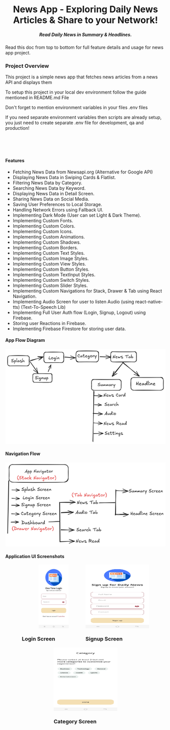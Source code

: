 <h1 align="center">News App - Exploring Daily News Articles & Share to your Network!</h1>
<h5 align="center">Read Daily News in Summary & Headlines.</h5>

<p>Read this doc from top to bottom for full feature details and usage for news app project.</p>
<h3>Project Overview</h3>
<p>This project is a simple news app that fetches news articles from a news API and displays them</p>
<p>To setup this project in your local dev environment follow the guide mentioned in README.md File</p>
<p>Don't forget to mention environment variables in your files .env files</p>
<p>If you need separate environment variables then scripts are already setup, you just need to create separate .env file for development, qa and production!</p>

<br/>
<br/>
<br/>

#### Features

- Fetching News Data from Newsapi.org (Alternative for Google API)
- Displaying News Data in Swiping Cards & Flatlist.
- Filtering News Data by Category.
- Searching News Data by Keyword.
- Displaying News Data in Detail Screen.
- Sharing News Data on Social Media.
- Saving User Preferences to Local Storage.
- Handling Network Errors using Fallback UI.
- Implementing Dark Mode (User can set Light & Dark Theme).
- Implementing Custom Fonts.
- Implementing Custom Colors.
- Implementing Custom Icons.
- Implementing Custom Animations.
- Implementing Custom Shadows.
- Implementing Custom Borders.
- Implementing Custom Text Styles.
- Implementing Custom Image Styles.
- Implementing Custom View Styles.
- Implementing Custom Button Styles.
- Implementing Custom TextInput Styles.
- Implementing Custom Switch Styles.
- Implementing Custom Slider Styles.
- Implementing Custom Navigations for Stack, Drawer & Tab using React Navigation.
- Implementing Audio Screen for user to listen Audio (using react-native-tts) (Text-To-Speech Lib)
- Implementing Full User Auth flow (Login, Signup, Logout) using Firebase.
- Storing user Reactions in Firebase.
- Implementing Firebase Firestore for storing user data.

#### App Flow Diagram

![Basic Flow Diagram](src/assets/app-sc/flow-1.png)

#### Navigation Flow

![Basic Flow Diagram](src/assets/app-sc/flow-2.png)

#### Application UI Screenshots

<div style="display: flex; flex-direction: row; align-items: center; flex-wrap: wrap; justify-content: center">
<div style="display: flex; flex-direction: column">
    <img style="width: 200px; height: 200px; object-fit: contain" src="src/assets/app-sc/login.jpg" alt="Login Screen"/>
    <h3>Login Screen</h3>
</div>
<div style="display: flex; flex-direction: column">
    <img style="width: 200px; height: 200px; object-fit: 'contain'" src="src/assets/app-sc/signup.jpg" alt="Signup Screen"/>
    <h3>Signup Screen</h3>
</div>
<div style="display: flex; flex-direction: column">
    <img style="width: 200px; height: 200px; object-fit: 'contain'" src="src/assets/app-sc/category.jpg" alt="Category Screen"/>
    <h3>Category Screen</h3>
</div>
</div>
